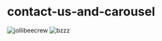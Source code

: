 # contact-us-and-carousel
![jollibeecrew](https://user-images.githubusercontent.com/99469201/160406462-a9ec92dd-53b2-414e-94a8-73625e5a2439.jpg)
![bzzz](https://user-images.githubusercontent.com/99469201/160406608-b16c9d0c-a07a-467d-a27c-bddfbfe56cec.jpg)
